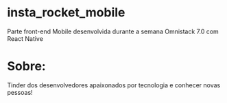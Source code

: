# insta_rocket_mobile
Parte front-end Mobile desenvolvida durante a semana Omnistack 7.0 com React Native

# Sobre:

Tinder dos desenvolvedores apaixonados por tecnologia e conhecer novas pessoas!
